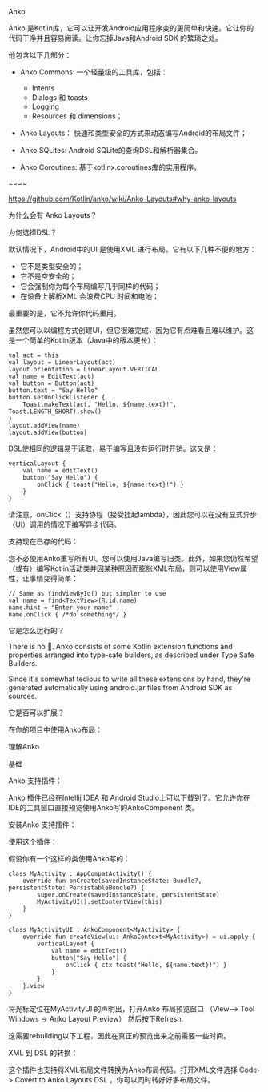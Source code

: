 Anko

Anko 是Kotlin库，它可以让开发Android应用程序变的更简单和快速。它让你的代码干净并且容易阅读。让你忘掉Java和Android  SDK 的繁琐之处。

他包含以下几部分：

* Anko Commons: 一个轻量级的工具库，包括：
    * Intents
    * Dialogs 和 toasts
    * Logging
    * Resources 和 dimensions；

* Anko Layouts： 快速和类型安全的方式来动态编写Android的布局文件；
* Anko SQLites: Android SQLite的查询DSL和解析器集合。
* Anko Coroutines: 基于kotlinx.coroutines库的实用程序。


====

https://github.com/Kotlin/anko/wiki/Anko-Layouts#why-anko-layouts

为什么会有 Anko Layouts？

为何选择DSL？

默认情况下，Android中的UI 是使用XML 进行布局。它有以下几种不便的地方：

* 它不是类型安全的；
* 它不是空安全的；
* 它会强制你为每个布局编写几乎同样的代码；
* 在设备上解析XML 会浪费CPU 时间和电池；

最重要的是，它不允许你代码重用。

虽然您可以以编程方式创建UI，但它很难完成，因为它有点难看且难以维护。这是一个简单的Kotlin版本（Java中的版本更长）：

```
val act = this
val layout = LinearLayout(act)
layout.orientation = LinearLayout.VERTICAL
val name = EditText(act)
val button = Button(act)
button.text = "Say Hello"
button.setOnClickListener {
    Toast.makeText(act, "Hello, ${name.text}!", Toast.LENGTH_SHORT).show()
}
layout.addView(name)
layout.addView(button)
```


DSL使相同的逻辑易于读取，易于编写且没有运行时开销。这又是：

```
verticalLayout {
    val name = editText()
    button("Say Hello") {
        onClick { toast("Hello, ${name.text}!") }
    }
}
```

请注意，onClick（）支持协程（接受挂起lambda），因此您可以在没有显式异步（UI）调用的情况下编写异步代码。

支持现在已存的代码：

您不必使用Anko重写所有UI。您可以使用Java编写旧类。此外，如果您仍然希望（或有）编写Kotlin活动类并因某种原因而膨胀XML布局，则可以使用View属性，让事情变得简单：

```
// Same as findViewById() but simpler to use
val name = find<TextView>(R.id.name)
name.hint = "Enter your name"
name.onClick { /*do something*/ }
```

它是怎么运行的？

There is no :tophat:. Anko consists of some Kotlin extension functions and properties arranged into type-safe builders, as described under Type Safe Builders.

Since it's somewhat tedious to write all these extensions by hand, they're generated automatically using android.jar files from Android SDK as sources.

它是否可以扩展？


在你的项目中使用Anko布局： 


理解Anko

基础

Anko 支持插件：

Anko 插件已经在Intellij IDEA 和 Android Studio上可以下载到了。它允许你在IDE的工具窗口直接预览使用Anko写的AnkoComponent 类。

安装Anko 支持插件：

使用这个插件：

假设你有一个这样的类使用Anko写的：

```
class MyActivity : AppCompatActivity() {
    override fun onCreate(savedInstanceState: Bundle?, persistentState: PersistableBundle?) {
        super.onCreate(savedInstanceState, persistentState)
        MyActivityUI().setContentView(this)
    }
}

class MyActivityUI : AnkoComponent<MyActivity> {
    override fun createView(ui: AnkoContext<MyActivity>) = ui.apply {
        verticalLayout {
            val name = editText()
            button("Say Hello") {
                onClick { ctx.toast("Hello, ${name.text}!") }
            }
        }
    }.view
}
```

将光标定位在MyActivityUI 的声明出，打开Anko 布局预览窗口 （View--> Tool Windows -> Anko Layout Preview） 然后按下Refresh.

这需要rebuilding以下工程，因此在真正的预览出来之前需要一些时间。

XML 到 DSL 的转换：

这个插件也支持将XML布局文件转换为Anko布局代码。打开XML文件选择 Code-> Covert to Anko Layouts DSL 。你可以同时转好好多布局文件。



